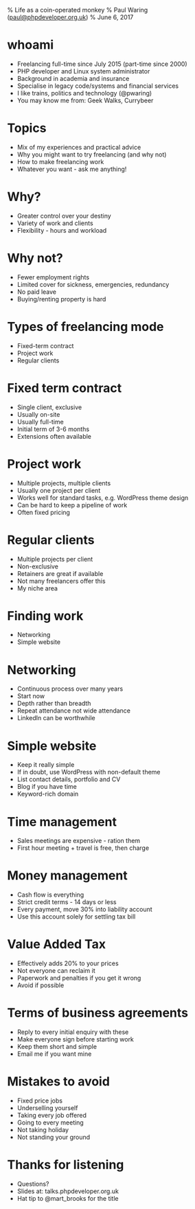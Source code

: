 % Life as a coin-operated monkey
% Paul Waring (paul@phpdeveloper.org.uk)
% June 6, 2017

# whoami

 - Freelancing full-time since July 2015 (part-time since 2000)
 - PHP developer and Linux system administrator
 - Background in academia and insurance
 - Specialise in legacy code/systems and financial services
 - I like trains, politics and technology (@pwaring)
 - You may know me from: Geek Walks, Currybeer

# Topics

 - Mix of my experiences and practical advice
 - Why you might want to try freelancing (and why not)
 - How to make freelancing work
 - Whatever you want - ask me anything!

# Why?

 - Greater control over your destiny
 - Variety of work and clients
 - Flexibility - hours and workload

# Why not?

 - Fewer employment rights
 - Limited cover for sickness, emergencies, redundancy
 - No paid leave
 - Buying/renting property is hard

# Types of freelancing mode

 - Fixed-term contract
 - Project work
 - Regular clients

# Fixed term contract

 - Single client, exclusive
 - Usually on-site
 - Usually full-time
 - Initial term of 3-6 months
 - Extensions often available

# Project work

 - Multiple projects, multiple clients
 - Usually one project per client
 - Works well for standard tasks, e.g. WordPress theme design
 - Can be hard to keep a pipeline of work
 - Often fixed pricing

# Regular clients

 - Multiple projects per client
 - Non-exclusive
 - Retainers are great if available
 - Not many freelancers offer this
 - My niche area

# Finding work

 - Networking
 - Simple website

# Networking

 - Continuous process over many years
 - Start now
 - Depth rather than breadth
 - Repeat attendance not wide attendance
 - LinkedIn can be worthwhile

# Simple website

 - Keep it really simple
 - If in doubt, use WordPress with non-default theme
 - List contact details, portfolio and CV
 - Blog if you have time
 - Keyword-rich domain

# Time management

 - Sales meetings are expensive - ration them
 - First hour meeting + travel is free, then charge

# Money management

 - Cash flow is everything
 - Strict credit terms - 14 days or less
 - Every payment, move 30% into liability account
 - Use this account solely for settling tax bill

# Value Added Tax

 - Effectively adds 20% to your prices
 - Not everyone can reclaim it
 - Paperwork and penalties if you get it wrong
 - Avoid if possible

# Terms of business agreements

 - Reply to every initial enquiry with these
 - Make everyone sign before starting work
 - Keep them short and simple
 - Email me if you want mine

# Mistakes to avoid

 - Fixed price jobs
 - Underselling yourself
 - Taking every job offered
 - Going to every meeting
 - Not taking holiday
 - Not standing your ground

# Thanks for listening

  - Questions?
  - Slides at: talks.phpdeveloper.org.uk
  - Hat tip to @mart_brooks for the title
